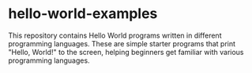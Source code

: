 # hello-world-examples
This repository contains Hello World programs written in different programming languages. These are simple starter programs that print "Hello, World!" to the screen, helping beginners get familiar with various programming languages.
